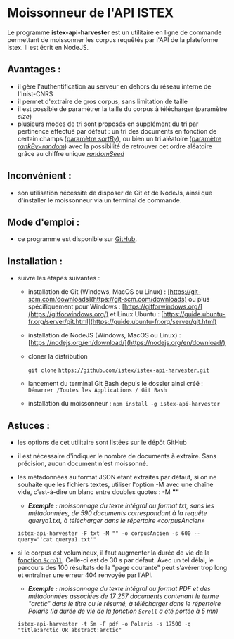 # Moissonneur de l'API ISTEX

Le programme **istex-api-harvester** est un utilitaire en ligne de commande permettant de moissonner les corpus requêtés par l'API de la plateforme Istex. Il est écrit en NodeJS.

## **Avantages** : &#x20;

* il gère l'authentification au serveur en dehors du réseau interne de l'Inist-CNRS
* il permet d'extraire de gros corpus, sans limitation de taille
* il est possible de paramétrer la taille du corpus à télécharger (paramètre _size_)
* plusieurs modes de tri sont proposés en supplément du tri par pertinence effectué par défaut :  un tri des documents en fonction de certain champs ([paramètre _sortBy_](../../api/results/sortby.md)), ou bien un tri aléatoire ([paramètre _rankBy=random_](../../api/results/scoring.md)) avec la possibilité de retrouver cet ordre aléatoire  grâce au chiffre unique [_randomSeed_](../../api/results/scoring.md)

## **Inconvénient** :&#x20;

* son utilisation nécessite de disposer de Git et de NodeJs, ainsi que d'installer le moissonneur via un terminal de commande.

## **Mode d'emploi :**&#x20;

* ce programme est disponible sur [GitHub](https://github.com/istex/istex-api-harvester).

## **Installation :**&#x20;

* suivre les étapes suivantes :
  * installation de Git (Windows, MacOS ou Linux) : [https://git-scm.com/downloads](https://git-scm.com/downloads) ou plus spécifiquement pour Windows : [https://gitforwindows.org/](https://gitforwindows.org/) et Linux Ubuntu : [https://guide.ubuntu-fr.org/server/git.html](https://guide.ubuntu-fr.org/server/git.html)
  * installation de NodeJS (Windows, MacOS ou Linux) : [https://nodejs.org/en/download/](https://nodejs.org/en/download/)
  *   cloner la distribution

      `git clone` [`https://github.com/istex/istex-api-harvester.git`](https://github.com/istex/istex-api-harvester.git)
  * lancement du terminal Git Bash depuis le dossier ainsi créé : `Démarrer /Toutes les Applications / Git Bash`
  * installation du moissonneur : `npm install -g istex-api-harvester`

## **Astuces :**

* les options de cet utilitaire sont listées sur le dépôt GitHub&#x20;
* il est nécessaire d'indiquer le nombre de documents à extraire. Sans précision, aucun document n'est moissonné.
*   les métadonnées au format JSON étant extraites par défaut, si on ne souhaite que les fichiers textes, utiliser l'option -M avec une chaîne vide, c’est-à-dire un blanc entre doubles quotes : -M **""**

    * _**Exemple :** moissonnage du texte intégral au format txt, sans les métadonnées, de 590 documents correspondant à la requête querya1.txt, à télécharger dans le répertoire «corpusAncien»_

    `istex-api-harvester -F txt -M "" -o corpusAncien -s 600 --query="'cat querya1.txt'"`
*   si le corpus est volumineux, il faut augmenter la durée de vie de la [fonction `Scroll`](../../api/results/scroll.md). Celle-ci est de 30 s par défaut. Avec un tel délai, le parcours des 100 résultats de la "page courante" peut s’avérer trop long et entraîner une erreur 404 renvoyée par l'API.

    * _**Exemple :** moissonnage du texte intégral au format PDF et des métadonnées associées de 17 257 documents contenant le terme "arctic" dans le titre ou le résumé, à télécharger dans le répertoire Polaris (la durée de vie de la fonction `Scroll` a été portée à 5 mn)_

    `istex-api-harvester -t 5m -F pdf -o Polaris -s 17500 -q "title:arctic OR abstract:arctic"`
